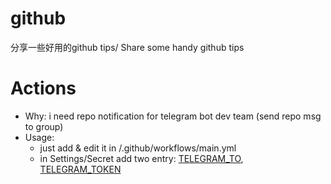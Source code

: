# github
分享一些好用的github tips/ Share some handy github tips

# Actions
- Why: i need repo notification for telegram bot dev team (send repo msg to group)
- Usage: 
  - just add & edit it in /.github/workflows/main.yml
  - in Settings/Secret add two entry: [TELEGRAM_TO], [TELEGRAM_TOKEN]

[TELEGRAM_TO]:https://github.com/appleboy/telegram-action
[TELEGRAM_TOKEN]:https://github.com/appleboy/telegram-action
